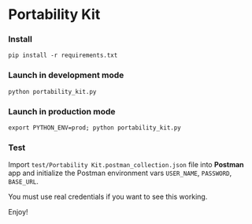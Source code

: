 # Portability Kit

### Install
`pip install -r requirements.txt`

### Launch in development mode
`python portability_kit.py`

### Launch in production mode
`export PYTHON_ENV=prod; python portability_kit.py`


### Test
Import `test/Portability Kit.postman_collection.json` file into **Postman** app and initialize the Postman environment vars `USER_NAME`, `PASSWORD`, `BASE_URL`. 

You must use real credentials if you want to see this working.

Enjoy!